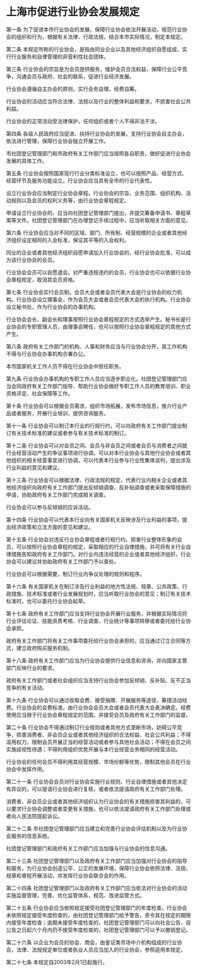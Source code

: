 # 上海市促进行业协会发展规定

<!-- INFO END -->

第一条 为了促进本市行业协会的发展，保障行业协会依法开展活动，规范行业协会的组织和行为，根据有关法律、行政法规，结合本市实际情况，制定本规定。

第二条 本规定所称的行业协会，是指由同业企业以及其他经济组织自愿组成、实行行业服务和自律管理的非营利性社会团体。

第三条 行业协会的宗旨是为会员提供服务，维护会员合法权益，保障行业公平竞争，沟通会员与政府、社会的联系，促进行业经济发展。

行业协会遵循自主办会的原则，实行会务自理，经费自筹。

行业协会的活动应当符合法律、法规以及行业的整体利益和要求，不损害社会公共利益。

行业协会的正常活动受法律保护，任何组织或者个人不得非法干涉。

第四条 各级人民政府应当促进、扶持行业协会的发展，支持行业协会自主办会，依法进行管理，保障行业协会独立开展工作。

市社团登记管理部门和市政府有关工作部门应当按照各自职责，做好促进行业协会发展的具体工作。

第五条 行业协会按照国家现行行业分类标准设立，也可以按照产品、经营方式、经营环节及服务功能设立。行业协会应当具有全市的行业代表性。

设立行业协会应当制定行业协会章程。行业协会的宗旨、业务范围、组织机构、活动规则以及会员的权利义务等，由行业协会章程规定。

申请设立行业协会的，应当向社团登记管理部门提出，并提交筹备申请书、章程草案等文件。社团登记管理部门在办理登记手续过程中，应当听取相关方面的意见。

第六条 行业协会应当对不同的区域、部门、所有制、经营规模的企业或者其他经济组织设定相同的入会标准，保证其平等的入会权利。

同业的企业或者其他经济组织自愿申请加入行业协会的，经行业协会批准，可以成为该行业协会的会员。

行业协会会员可以自愿退会。对严重违规违约的会员，行业协会也可以依据行业协会章程规定，取消其会员资格。

第七条 行业协会实行会员制。会员大会或者会员代表大会是行业协会的权力机构。行业协会设立理事会，作为会员大会或者会员代表大会的执行机构。行业协会设立秘书处，作为行业协会的办事机构。

行业协会会长、副会长和理事按照行业协会章程规定的方式选举产生。秘书长是行业协会的专职管理人员，由理事会聘任，也可以按照行业协会章程规定的其他方式产生。

第八条 政府有关工作部门的机构、人事和财务应当与行业协会分开，其工作机构不得与行业协会办事机构合署办公。

本市国家机关工作人员不得在行业协会中担任职务。

第九条 行业协会办事机构的专职工作人员应当逐步职业化。社团登记管理部门应当会同政府有关工作部门指导、帮助行业协会做好专职工作人员的教育培训、职业资格评定、社会保障等工作。

第十条 行业协会可以根据会员需求，组织市场拓展，发布市场信息，推介行业产品或者服务，开展行业培训，提供咨询服务。

第十一条 行业协会可以制订本行业的行规行约，可以向政府有关工作部门提出制订有关技术标准的建议或者参与有关技术标准的制订。

第十二条 行业协会可以对会员之间、会员与非会员之间或者会员与消费者之间就行业经营活动产生的争议事项进行协调，可以对本行业协会与其他行业协会或者其他组织的相关经营事宜进行协调，可以代表本行业参与行业性集体谈判，提出涉及行业利益的意见和建议。

第十三条 行业协会可以根据法律、行政法规的规定，代表行业内相关企业或者其他经济组织向政府有关工作部门提出反倾销调查、反补贴调查或者采取保障措施的申请，协助政府有关工作部门完成相关调查。

行业协会可以参与反倾销的应诉活动。

第十四条 行业协会可以代表本行业向有关国家机关反映涉及行业利益的事项，提出经济政策和立法方面的意见和建议。

第十五条 行业协会对违反行业协会章程或者行规行约、损害行业整体形象的会员，可以按照行业协会章程的规定，采取相应的行业自律措施，并可将有关行业自律措施告知政府有关工作部门。对行业内违法经营的企业或者其他经济组织，行业协会可以建议并协助政府有关工作部门予以查处。

行业协会可以根据需要，制订行业内争议处理的规则和程序。

第十六条 有关国家机关在制订涉及行业利益的地方性法规、规章、公共政策、行政措施、技术标准或者行业发展规划时，应当听取行业协会的意见；制订有关技术标准时，也可以委托行业协会起草。

第十七条 政府有关工作部门应当支持行业协会开展行业服务，并根据实际情况将行业评估论证、技能资质考核、行业调查、行业统计等事项转移或者委托给行业协会承担。

政府有关工作部门将有关工作事项委托给行业协会承担的，应当通过订立合同等方式，建立政府购买服务机制。

第十八条 政府有关工作部门应当为行业协会提供行业信息和咨询，并向国家主管部门反映行业的要求。

政府有关工作部门或者社会组织应当支持行业协会参加反倾销、反补贴、反不正当竞争的有关活动。

第十九条 行业协会可以通过收取会费、接受捐赠、开展服务等途径，筹措活动经费。行业协会的会费标准，由行业协会会员大会或者会员代表大会表决确定。经费使用应当限于行业协会章程规定的范围，并接受会员及政府有关工作部门的监督。

第二十条 行业协会不得通过制订行业规则或者其他方式垄断市场，妨碍公平竞争，损害消费者、非会员企业或者其他经济组织的合法权益、社会公共利益；不得滥用权力，限制会员开展正当的经营活动或者参与其他社会活动；不得在会员之间实施歧视性待遇；不得利用组织优势开展与本行业经营业务相同的经营活动。

行业协会的任何会员不得利用其经营规模、市场份额等优势，限制其他会员在行业协会中发挥作用。

第二十一条 行业协会会员对行业协会实施行业规则、行业自律措施或者其他决定有异议的，可以提请行业协会进行复核，或者依法提请政府有关工作部门处理。

消费者、非会员企业或者其他经济组织认为行业协会的有关措施损害其利益的，可以要求行业协会调整或者变更有关措施，也可以依法提请政府有关工作部门处理或者向人民法院提起诉讼。

第二十二条 市社团登记管理部门应当建立和完善行业协会评估机制以及为行业协会服务的信息系统。

社团登记管理部门和政府有关工作部门应当加强与行业协会的信息沟通。

第二十三条 社团登记管理部门以及政府有关工作部门应当加强对行业协会的指导和服务，为行业协会创造公平、公正的发展环境，保障行业协会依照法律、法规、规章和章程开展活动，并发挥行业协会联合会的作用。

第二十四条 社团登记管理部门以及政府有关工作部门应当依法对行业协会的活动实施监督管理，完善、优化监管体系，规范、改进监管方式。

第二十五条 行业协会应当依照规定接受社团登记管理部门的年度检查。行业协会未依照规定接受年度检查的，由社团登记管理部门给予警告，责令其在规定的期限内接受年度检查；逾期未接受年度检查的，社团登记管理部门可以向社会公告，自公告之日起六个月内仍不接受年度检查的，社团登记管理部门可以予以撤销登记。

第二十六条 以企业为会员的协会、商会，由鉴证类市场中介机构组成的行业协会，法律、法规规定单位或者执业人员应当加入的行业协会，参照适用本规定。

第二十七条 本规定自2003年2月1日起施行。